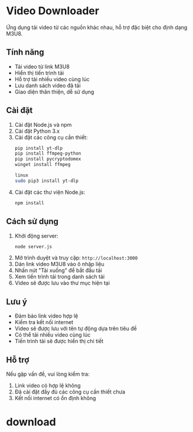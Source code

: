 # Video Downloader

Ứng dụng tải video từ các nguồn khác nhau, hỗ trợ đặc biệt cho định dạng M3U8.

## Tính năng

- Tải video từ link M3U8
- Hiển thị tiến trình tải
- Hỗ trợ tải nhiều video cùng lúc
- Lưu danh sách video đã tải
- Giao diện thân thiện, dễ sử dụng

## Cài đặt

1. Cài đặt Node.js và npm
2. Cài đặt Python 3.x
3. Cài đặt các công cụ cần thiết:
   ```bash
   pip install yt-dlp
   pip install ffmpeg-python
   pip install pycryptodomex
   winget install ffmpeg

   linux
   sudo pip3 install yt-dlp
   ```
4. Cài đặt các thư viện Node.js:
   ```bash
   npm install
   ```

## Cách sử dụng

1. Khởi động server:
   ```bash
   node server.js
   ```
2. Mở trình duyệt và truy cập: `http://localhost:3000`
3. Dán link video M3U8 vào ô nhập liệu
4. Nhấn nút "Tải xuống" để bắt đầu tải
5. Xem tiến trình tải trong danh sách tải
6. Video sẽ được lưu vào thư mục hiện tại

## Lưu ý

- Đảm bảo link video hợp lệ
- Kiểm tra kết nối internet
- Video sẽ được lưu với tên tự động dựa trên tiêu đề
- Có thể tải nhiều video cùng lúc
- Tiến trình tải sẽ được hiển thị chi tiết

## Hỗ trợ

Nếu gặp vấn đề, vui lòng kiểm tra:

1. Link video có hợp lệ không
2. Đã cài đặt đầy đủ các công cụ cần thiết chưa
3. Kết nối internet có ổn định không
# download

